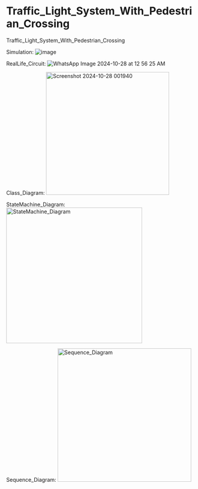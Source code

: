 # Traffic_Light_System_With_Pedestrian_Crossing
Traffic_Light_System_With_Pedestrian_Crossing

Simulation:
![image](https://github.com/user-attachments/assets/abe6f8b0-72fc-45f6-918d-a5724cbf7548)

RealLife_Circuit:
![WhatsApp Image 2024-10-28 at 12 56 25 AM](https://github.com/user-attachments/assets/aaf6a39c-75a3-46f5-be11-e679ac867d4a)

Class_Diagram:
<img width="328" alt="Screenshot 2024-10-28 001940" src="https://github.com/user-attachments/assets/43e1c0fa-6a81-49de-a51b-b22a7c405932">

StateMachine_Diagram:
<img width="362" alt="StateMachine_Diagram" src="https://github.com/user-attachments/assets/bd8672d0-9a69-480e-9e03-43bc62feef0a">


Sequence_Diagram:
<img width="356" alt="Sequence_Diagram" src="https://github.com/user-attachments/assets/0c5f01cc-0083-4e05-9b69-de0172b64d39">
